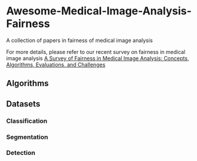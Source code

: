 # Awesome-Medical-Image-Analysis-Fairness
A collection of papers in fairness of medical image analysis

For more details, please refer to our recent survey on fairness in medical image analysis [A Survey of Fairness in Medical Image Analysis: Concepts, Algorithms, Evaluations, and Challenges](https://arxiv.org/abs/2209.13177)

## Algorithms


## Datasets

### Classification

### Segmentation

### Detection
